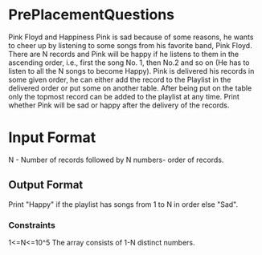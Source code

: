 # PrePlacementQuestions
 Pink Floyd and Happiness Pink is sad because of some reasons, he wants to cheer up by listening to some songs from his favorite band, Pink Floyd. 
There are N records and Pink will be happy if he listens to them in the ascending order, i.e., first the song No. 1, then No.2 and so on (He has to listen to all the N songs to become Happy). 
Pink is delivered his records in some given order, he can either add the record to the Playlist in the delivered order or put some on another table. After being put on the table only the topmost record can be added to the playlist at any time. 
Print whether Pink will be sad or happy after the delivery of the records. 
<h1>Input Format</h1>
N - Number of records followed by N numbers- order of records. 
<h2>Output Format</h2>
Print "Happy" if the playlist has songs from 1 to N in order else "Sad". 
<h3>Constraints</h3>
1<=N<=10^5 The array consists of 1-N distinct numbers. 
